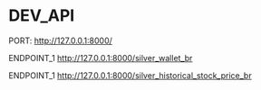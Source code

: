 # DEV_API 

PORT:
http://127.0.0.1:8000/

ENDPOINT_1
http://127.0.0.1:8000/silver_wallet_br

ENDPOINT_1
http://127.0.0.1:8000/silver_historical_stock_price_br